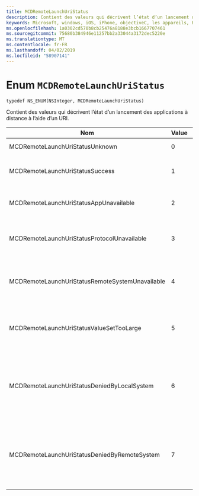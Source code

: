 ```yaml
---
title: MCDRemoteLaunchUriStatus
description: Contient des valeurs qui décrivent l’état d’un lancement des applications à distance à l’aide d’un URI.
keywords: Microsoft, windows, iOS, iPhone, objectiveC, les appareils, Project Rome connectés
ms.openlocfilehash: 1a0302cd570b8cb25476a8188e3bcb1667707461
ms.sourcegitcommit: 75680b384946e11257bb2a33044a3172dec5220e
ms.translationtype: MT
ms.contentlocale: fr-FR
ms.lasthandoff: 04/02/2019
ms.locfileid: "58907141"
---
```

# <a name="enum-mcdremotelaunchuristatus"></a>Enum `MCDRemoteLaunchUriStatus`

`typedef NS_ENUM(NSInteger, MCDRemoteLaunchUriStatus)`

Contient des valeurs qui décrivent l’état d’un lancement des applications à distance à l’aide d’un URI.


| Nom    |Value   |Description   |                  
|------ |------- |--|
|MCDRemoteLaunchUriStatusUnknown | 0| L’état est inconnu.|
|MCDRemoteLaunchUriStatusSuccess | 1| Le lancement à distance a réussi.|
|MCDRemoteLaunchUriStatusAppUnavailable | 2 | L’application cible n’est pas disponible.|
|MCDRemoteLaunchUriStatusProtocolUnavailable | 3 | L’application cible ne prend pas en charge cet URI.|
|MCDRemoteLaunchUriStatusRemoteSystemUnavailable | 4 | L’appareil auquel le message a été envoyé n’est pas disponible.|
|MCDRemoteLaunchUriStatusValueSetTooLarge | 5 | Le groupe de données envoyé à l’application cible était trop grand.|
|MCDRemoteLaunchUriStatusDeniedByLocalSystem | 6 | Le système client a empêché l’utilisation de la plateforme de systèmes à distance.|
|MCDRemoteLaunchUriStatusDeniedByRemoteSystem | 7 | L’appareil cible a empêché l’utilisation de la plateforme de systèmes à distance.|